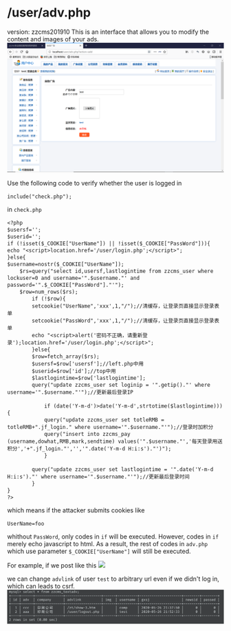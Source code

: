 # /user/adv.php
version: zzcms201910
This is an interface that allows you to modify the content and images of your ads.
![](https://github.com/Ling-Yizhou/zzcms-vuln/raw/master/img/adv.png)

Use the following code to verify whether the user is logged in
```
include("check.php");
```

in `check.php`
```
<?php
$usersf='';
$userid='';
if (!isset($_COOKIE["UserName"]) || !isset($_COOKIE["PassWord"])){
echo "<script>location.href='/user/login.php';</script>";
}else{
$username=nostr($_COOKIE["UserName"]);
	$rs=query("select id,usersf,lastlogintime from zzcms_user where lockuser=0 and username='".$username."' and password='".$_COOKIE["PassWord"]."'");
	$row=num_rows($rs);
		if (!$row){
		setcookie("UserName",'xxx',1,"/");//清缓存，让登录页直接显示登录表单
		setcookie("PassWord",'xxx',1,"/");//清缓存，让登录页直接显示登录表单
		echo "<script>alert('密码不正确，请重新登录');location.href='/user/login.php';</script>";
		}else{
		$row=fetch_array($rs);
		$usersf=$row['usersf'];//left.php中用
		$userid=$row['id'];//top中用
		$lastlogintime=$row['lastlogintime'];
		query("update zzcms_user set loginip = '".getip()."' where username='".$username."'");//更新最后登录IP
		
			if (date('Y-m-d')>date('Y-m-d',strtotime($lastlogintime))){
			query("update zzcms_user set totleRMB = totleRMB+".jf_login." where username='".$username."'");//登录时加积分
			query("insert into zzcms_pay (username,dowhat,RMB,mark,sendtime) values('".$username."','每天登录用送积分','+".jf_login."','','".date('Y-m-d H:i:s')."')");
			}
		
		query("update zzcms_user set lastlogintime = '".date('Y-m-d H:i:s')."' where username='".$username."'");//更新最后登录时间
		}
}
?>
```

which means if the attacker submits cookies like
```
UserName=foo
```
whithout `PassWord`, only codes in `if` will be executed. However, codes in `if` merely echo javascript to html. As a result, the rest of codes in `adv.php` which use parameter `$_COOKIE["UserName"]` will still be executed.


For example, if we post like this
![](https://github.com/Ling-Yizhou/zzcms-vuln/find/master)

we can change `advlink` of user `test` to arbitrary url even if we didn't log in, which can leads to csrf.
![](https://github.com/Ling-Yizhou/zzcms-vuln/raw/master/img/csrf2.png)